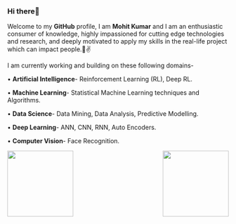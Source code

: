 ### Hi there👋

Welcome to my **GitHub** profile, I am **Mohit Kumar** and I am an enthusiastic consumer of knowledge, highly impassioned for cutting edge technologies and research, and deeply motivated to apply my skills in the real-life project which can impact people.🤩✌️

I am currently working and building on these following domains-

•	**Artificial Intelligence**- Reinforcement Learning (RL), Deep RL.

•	**Machine Learning**- Statistical Machine Learning techniques and Algorithms.

•	**Data Science**- Data Mining, Data Analysis, Predictive Modelling.

•	**Deep Learning**- ANN, CNN, RNN, Auto Encoders.

•	**Computer Vision**- Face Recognition.

<img src="https://github-readme-stats.vercel.app/api?username=Mohitkr95&&show_icons=true&title_color=54d1ff&icon_color=ff860d&text_color=F5F5F5&bg_color=1b1b1b" align="left" height=150em> <img src="https://github-readme-stats.vercel.app/api/top-langs/?username=Mohitkr95&layout=compact" align="right" height=150em>


